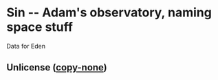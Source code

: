 # Sin -- Adam's observatory, naming space stuff

Data for Eden

## Unlicense ([copy-none](http://unlicense.org/))
